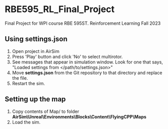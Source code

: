 # RBE595_RL_Final_Project
Final Project for WPI course RBE 595ST. Reinforcement Learning Fall 2023
## Using settings.json
1. Open project in AirSim
1. Press 'Play' button and click 'No' to select multirotor.
1. See messages that appear in simulation window. Look for one that says, "Loaded settings from </path/to/settings.json>"
1. Move **settings.json** from the Git repository to that directory and replace the file. 
1. Restart the sim.

## Setting up the map
1. Copy contents of Map/ to folder **AirSim\Unreal\Environments\Blocks\Content\FlyingCPP\Maps**
2. Load the sim.
